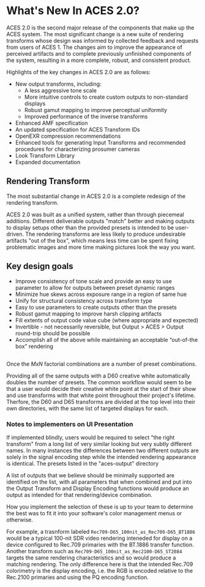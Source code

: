What's New In ACES 2.0?
===

ACES 2.0 is the second major release of the components that make up the ACES system. The most significant change is a new suite of rendering transforms whose design was informed by collected feedback and requests from users of ACES 1. The changes aim to improve the appearance of perceived artifacts and to complete previously unfinished components of the system, resulting in a more complete, robust, and consistent product.

Highlights of the key changes in ACES 2.0 are as follows:

* New output transforms, including:
    * A less aggressive tone scale
    * More intuitive controls to create custom outputs to non-standard displays
    * Robust gamut mapping to improve perceptual uniformity
    * Improved performance of the inverse transforms
* Enhanced AMF specification
* An updated specification for ACES Transform IDs
* OpenEXR compression recommendations
* Enhanced tools for generating Input Transforms and recommended procedures for characterizing prosumer cameras
* Look Transform Library
* Expanded documentation

## Rendering Transform
The most substantial change in ACES 2.0 is a complete redesign of the rendering transform. 

ACES 2.0 was built as a unified system, rather than through piecemeal additions. Different deliverable outputs "match" better and making outputs to display setups other than the provided presets is intended to be user-driven. The rendering transforms are less likely to produce undesirable artifacts "out of the box", which means less time can be spent fixing problematic images and more time making pictures look the way you want.

## Key design goals
* Improve consistency of tone scale and provide an easy to use parameter to allow for outputs between preset dynamic ranges
* Minimize hue skews across exposure range in a region of same hue
* Unify for structural consistency across transform type
* Easy to use parameters to create outputs other than the presets 
* Robust gamut mapping to improve harsh clipping artifacts
* Fill extents of output code value cube (where appropriate and expected)
* Invertible - not necessarily reversible, but Output > ACES > Output round-trip should be possible
* Accomplish all of the above while maintaining an acceptable “out-of-the box” rendering

##  
Once the $M x N$ factorial combinations are a number of preset combinations.

Providing all of the same outputs with a D60 creative white automatically doubles the number of presets. The common workflow would seem to be that a user would decide their creative white point at the start of their show and use transforms with that white point throughout their project's lifetime. Therfore, the D60 and D65 transforms are divided at the top level into their own directories, with the same list of targeted displays for each.

### Notes to implementers on UI Presentation
If implemented blindly, users would be required to select "the right transform" from a long list of very similar looking but very subtly different names. In many instances the differences between two different outputs are solely in the signal encoding step while the intended rendering appearance is identical. The presets listed in the "aces-output" directory 

A list of outputs that we believe should be minimally supported are identified on the list, with all parameters that when combined and put into the Output Transform and Display Encoding functions would produce an output as intended for that rendering/device combination.

How you implement the selection of these is up to your team to determine the best was to fit it into your software's color management menus or otherwise.

For example, a trasnform labeled `Rec709-D65_100nit_as_Rec709-D65_BT1886` would be a typical 100-nit SDR video rendering inteneded for display on a device configured to Rec.709 primaries with the BT.1886 transfer function. Another transform such as `Rec709-D65_100nit_as_Rec2100-D65_ST2084` targets the same rendering characteristics and so would produce a matching rendering. The only difference here is that the intended Rec.709 colorimetry is the display encoding, i.e. the RGB is encoded relative to the Rec.2100 primaries and using the PQ encoding function.